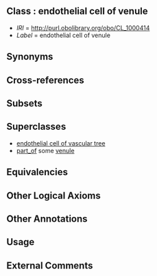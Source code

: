 
## Class : endothelial cell of venule

 * *IRI* = http://purl.obolibrary.org/obo/CL_1000414
 * *Label* = endothelial cell of venule

## Synonyms


## Cross-references


## Subsets


## Superclasses

 * [endothelial cell of vascular tree](../../CL/39/CL_0002139.md)
 * [part_of](../../BFO/50/BFO_0000050.md) some [venule](../../UBERON/79/UBERON_0001979.md)

## Equivalencies


## Other Logical Axioms


## Other Annotations


## Usage


## External Comments

